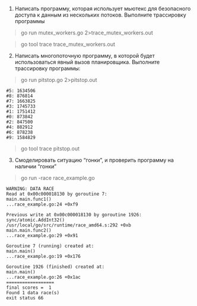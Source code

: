 1. Написать программу, которая использует мьютекс для безопасного доступа к данным
   из нескольких потоков. Выполните трассировку программы
> go run mutex_workers.go 2>trace_mutex_workers.out

> go tool trace trace_mutex_workers.out

2. Написать многопоточную программу, в которой будет использоваться явный вызов
   планировщика. Выполните трассировку программы:
> go run pitstop.go 2>pitstop.out
```
#5: 1634506
#8: 876814
#7: 1663825
#3: 1745733
#1: 1751412
#0: 873842
#2: 847500
#4: 882912
#6: 878238
#9: 1584829
```

>  go tool trace pitstop.out

3. Смоделировать ситуацию “гонки”, и проверить программу на наличии “гонки”
> go run -race race_example.go
```==================
WARNING: DATA RACE
Read at 0x00c000018130 by goroutine 7:
main.main.func1()
...race_example.go:24 +0xf9

Previous write at 0x00c000018130 by goroutine 1926:
sync/atomic.AddInt32()
/usr/local/go/src/runtime/race_amd64.s:292 +0xb
main.main.func2()
...race_example.go:29 +0x91

Goroutine 7 (running) created at:
main.main()
...race_example.go:19 +0x176

Goroutine 1926 (finished) created at:
main.main()
...race_example.go:26 +0x1ac
==================
final scores =  1
Found 1 data race(s)
exit status 66
```
